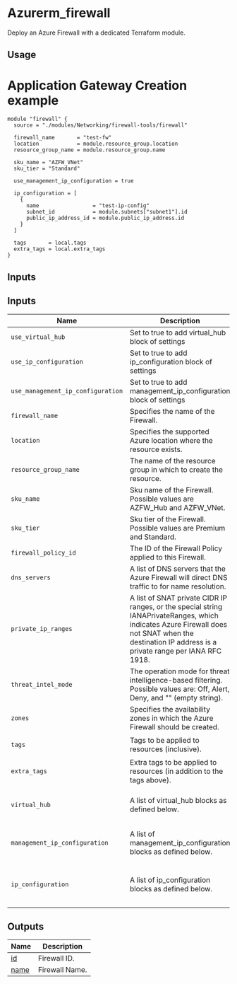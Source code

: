 # Azurerm_firewall

Deploy an Azure Firewall with a dedicated Terraform module.

<!-- BEGIN_TF_DOCS -->
## Usage

# Application Gateway Creation example

```hcl
module "firewall" {
  source = "./modules/Networking/firewall-tools/firewall"

  firewall_name       = "test-fw"
  location            = module.resource_group.location
  resource_group_name = module.resource_group.name

  sku_name = "AZFW_VNet"
  sku_tier = "Standard"

  use_management_ip_configuration = true

  ip_configuration = [
    {
      name                 = "test-ip-config"
      subnet_id            = module.subnets["subnet1"].id
      public_ip_address_id = module.public_ip_address.id
    }
  ]

  tags       = local.tags
  extra_tags = local.extra_tags
}
```

## Inputs

## Inputs

| Name                            | Description                                                                                                                                                              | Type                                            | Default                                   | Required |
| ------------------------------- | ------------------------------------------------------------------------------------------------------------------------------------------------------------------------ | ----------------------------------------------- | ----------------------------------------- | :------: |
| `use_virtual_hub`              | Set to true to add virtual_hub block of settings                                                                                                                         | `bool`                                          | `false`                                   |    No    |
| `use_ip_configuration`         | Set to true to add ip_configuration block of settings                                                                                                                    | `bool`                                          | `false`                                   |    No    |
| `use_management_ip_configuration` | Set to true to add management_ip_configuration block of settings                                                                                                       | `bool`                                          | `false`                                   |    No    |
| `firewall_name`                | Specifies the name of the Firewall.                                                                                                                                      | `string`                                        | `null`                                    |   Yes    |
| `location`                     | Specifies the supported Azure location where the resource exists.                                                                                                       | `string`                                        | `null`                                    |   Yes    |
| `resource_group_name`          | The name of the resource group in which to create the resource.                                                                                                          | `string`                                        | `null`                                    |   Yes    |
| `sku_name`                     | Sku name of the Firewall. Possible values are AZFW_Hub and AZFW_VNet.                                                                                                    | `string`                                        | `null`                                    |   Yes    |
| `sku_tier`                     | Sku tier of the Firewall. Possible values are Premium and Standard.                                                                                                      | `string`                                        | `null`                                    |   Yes    |
| `firewall_policy_id`           | The ID of the Firewall Policy applied to this Firewall.                                                                                                                  | `string`                                        | `null`                                    |    No    |
| `dns_servers`                  | A list of DNS servers that the Azure Firewall will direct DNS traffic to for name resolution.                                                                          | `list(string)`                                  | `null`                                    |    No    |
| `private_ip_ranges`            | A list of SNAT private CIDR IP ranges, or the special string IANAPrivateRanges, which indicates Azure Firewall does not SNAT when the destination IP address is a private range per IANA RFC 1918. | `null`                                     | `null`                                    |    No    |
| `threat_intel_mode`            | The operation mode for threat intelligence-based filtering. Possible values are: Off, Alert, Deny, and "" (empty string).                                                    | `string`                                        | `"Alert"`                                |    No    |
| `zones`                        | Specifies the availability zones in which the Azure Firewall should be created.                                                                                        | `null`                                     | `null`                                    |    No    |
| `tags`                         | Tags to be applied to resources (inclusive).                                                                                                                              | `object({ environment = string, project = string })` | `null`                                    |    Yes    |
| `extra_tags`                   | Extra tags to be applied to resources (in addition to the tags above).                                                                                                    | `map(string)`                                  | `{}`                                      |    No    |
| `virtual_hub`                  | A list of virtual_hub blocks as defined below.                                                                                                                            | `list(object({ virtual_hub_id = string, public_ip_count = optional(number) }))` | `[]`                                      |    No    |
| `management_ip_configuration`   | A list of management_ip_configuration blocks as defined below.                                                                                                            | `list(object({ name = string, subnet_id = string, public_ip_address_id = string }))` | `[]`                                      |    No    |
| `ip_configuration`             | A list of ip_configuration blocks as defined below.                                                                                                                       | `list(object({ name = string, subnet_id = optional(string), public_ip_address_id = optional(string) }))` | `[]`                                      |    No    |

## Outputs

| Name | Description |
|------|-------------|
| <a name="output_fw_id"></a> [id](#output\_fw\_id) | Firewall ID. |
| <a name="output_fw_name"></a> [name](#output\_fw\_name) | Firewall Name. |
<!-- END_TF_DOCS -->